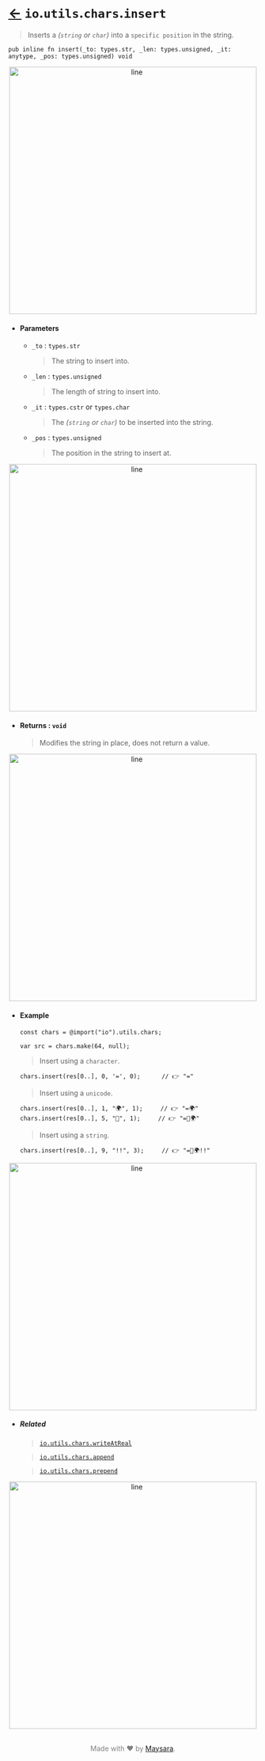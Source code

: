 # [←](../readme.md) `io`.`utils`.`chars`.`insert`

> Inserts a _(`string` or `char`)_ into a `specific position` in the string.

```zig
pub inline fn insert(_to: types.str, _len: types.unsigned, _it: anytype, _pos: types.unsigned) void
```


<div align="center">
<img src="https://raw.githubusercontent.com/Super-ZIG/io/refs/heads/main/docs/dist/img/md/line.png" alt="line" style="width:500px;"/>
</div>

- #### Parameters

    - `_to` : `types.str`

        > The string to insert into.


    - `_len` : `types.unsigned`

        > The length of string to insert into.


    - `_it` : `types.cstr` or `types.char`

        > The _(`string` or `char`)_ to be inserted into the string.


    - `_pos` : `types.unsigned`

        > The position in the string to insert at.

<div align="center">
<img src="https://raw.githubusercontent.com/Super-ZIG/io/refs/heads/main/docs/dist/img/md/line.png" alt="line" style="width:500px;"/>
</div>

- #### Returns : `void`

    > Modifies the string in place, does not return a value.

<div align="center">
<img src="https://raw.githubusercontent.com/Super-ZIG/io/refs/heads/main/docs/dist/img/md/line.png" alt="line" style="width:500px;"/>
</div>

- #### Example

    ```zig
    const chars = @import("io").utils.chars;
    ```

    ```zig
    var src = chars.make(64, null);
    ```

    > Insert using a `character`.

    ```zig
    chars.insert(res[0..], 0, '=', 0);      // 👉 "="
    ```

    > Insert using a `unicode`.

    ```zig
    chars.insert(res[0..], 1, "🌍", 1);     // 👉 "=🌍"
    chars.insert(res[0..], 5, "🌟", 1);     // 👉 "=🌟🌍"
    ```

    > Insert using a `string`.

    ```zig
    chars.insert(res[0..], 9, "!!", 3);     // 👉 "=🌟🌍!!"
    ```

<div align="center">
<img src="https://raw.githubusercontent.com/Super-ZIG/io/refs/heads/main/docs/dist/img/md/line.png" alt="line" style="width:500px;"/>
</div>

- ##### Related

  > [`io.utils.chars.writeAtReal`](./writeAtReal.md)

  > [`io.utils.chars.append`](./append.md)

  > [`io.utils.chars.prepend`](./prepend.md)

<div align="center">
<img src="https://raw.githubusercontent.com/Super-ZIG/io/refs/heads/main/docs/dist/img/md/line.png" alt="line" style="width:500px;"/>
</div>

<p align="center" style="color:grey;"><br />Made with ❤️ by <a href="http://github.com/maysara-elshewehy" target="blank">Maysara</a>.</p>